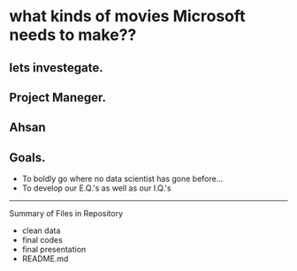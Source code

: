 # what kinds of movies Microsoft needs to make??
lets investegate.
-------


Project Maneger.
-----
Ahsan
------
Goals.
--------
* To boldly go where no data scientist has gone before...
* To develop our E.Q.'s as well as our I.Q.'s

-------
Summary of Files in Repository

* clean data
* final codes
* final presentation
* README.md

